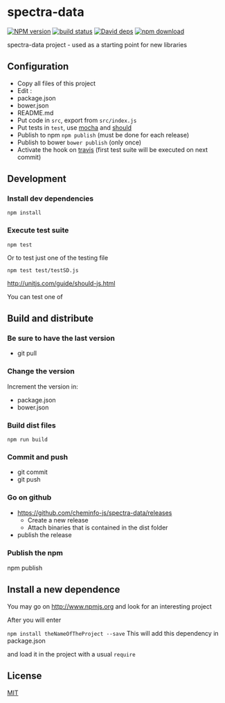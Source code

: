 # spectra-data

  [![NPM version][npm-image]][npm-url]
  [![build status][travis-image]][travis-url]
  [![David deps][david-image]][david-url]
  [![npm download][download-image]][download-url]

spectra-data project - used as a starting point for new libraries

## Configuration

 * Copy all files of this project
 * Edit :
  * package.json
  * bower.json
  * README.md
 * Put code in `src`, export from `src/index.js`
 * Put tests in `test`, use [mocha](http://mochajs.org/) and [should](http://shouldjs.github.io/)
 * Publish to npm `npm publish` (must be done for each release)
 * Publish to bower `bower publish` (only once)
 * Activate the hook on [travis](https://travis-ci.org/profile) (first test suite will be executed on next commit)

## Development

### Install dev dependencies

`npm install`

### Execute test suite

`npm test`

Or to test just one of the testing file

`npm test test/testSD.js`

http://unitjs.com/guide/should-js.html

You can test one of


## Build and distribute

### Be sure to have the last version

* git pull

### Change the version

Increment the version in:
* package.json
* bower.json

### Build dist files

`npm run build`

### Commit and push

* git commit
* git push

### Go on github

* https://github.com/cheminfo-js/spectra-data/releases
  * Create a new release
  * Attach binaries that is contained in the dist folder
* publish the release

### Publish the npm

npm publish

## Install a new dependence

You may go on http://www.npmjs.org and look for an interesting project

After you will enter

`npm install theNameOfTheProject --save` This will add this dependency in package.json

and load it in the project with a usual `require`




## License

  [MIT](./LICENSE)

[npm-image]: https://img.shields.io/npm/v/spectra-data.svg?style=flat-square
[npm-url]: https://npmjs.org/package/spectra-data
[travis-image]: https://img.shields.io/travis/cheminfo-js/spectra-data/master.svg?style=flat-square
[travis-url]: https://travis-ci.org/cheminfo-js/spectra-data
[david-image]: https://img.shields.io/david/cheminfo-js/spectra-data.svg?style=flat-square
[david-url]: https://david-dm.org/cheminfo-js/spectra-data
[download-image]: https://img.shields.io/npm/dm/spectra-data.svg?style=flat-square
[download-url]: https://npmjs.org/package/spectra-data
